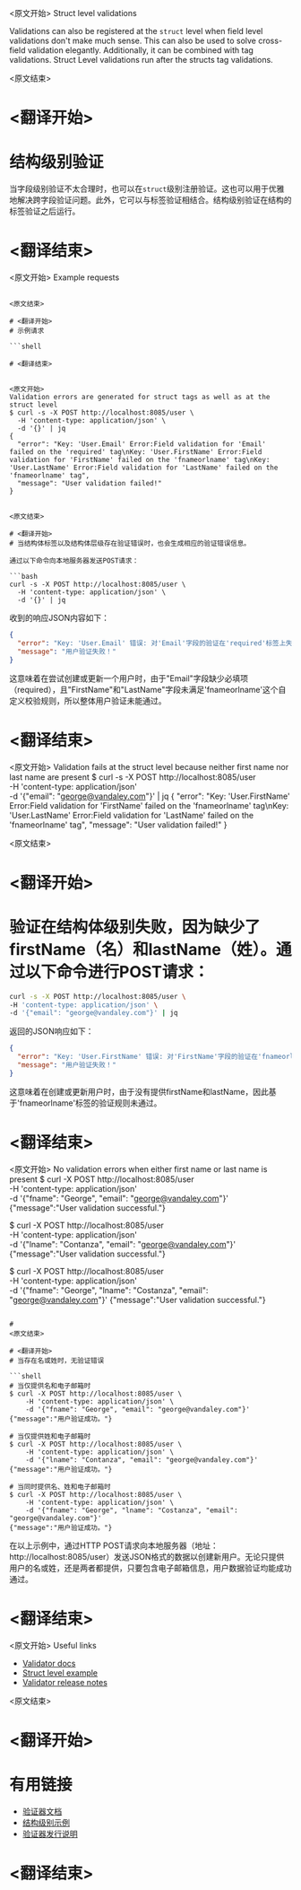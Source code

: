 
<原文开始>
Struct level validations

Validations can also be registered at the `struct` level when field level validations
don't make much sense. This can also be used to solve cross-field validation elegantly.
Additionally, it can be combined with tag validations. Struct Level validations run after
the structs tag validations.


<原文结束>

# <翻译开始>
# 结构级别验证

当字段级别验证不太合理时，也可以在`struct`级别注册验证。这也可以用于优雅地解决跨字段验证问题。此外，它可以与标签验证相结合。结构级别验证在结构的标签验证之后运行。

# <翻译结束>


<原文开始>
Example requests

```shell

<原文结束>

# <翻译开始>
# 示例请求

```shell

# <翻译结束>


<原文开始>
Validation errors are generated for struct tags as well as at the struct level
$ curl -s -X POST http://localhost:8085/user \
  -H 'content-type: application/json' \
  -d '{}' | jq
{
  "error": "Key: 'User.Email' Error:Field validation for 'Email' failed on the 'required' tag\nKey: 'User.FirstName' Error:Field validation for 'FirstName' failed on the 'fnameorlname' tag\nKey: 'User.LastName' Error:Field validation for 'LastName' failed on the 'fnameorlname' tag",
  "message": "User validation failed!"
}


<原文结束>

# <翻译开始>
# 当结构体标签以及结构体层级存在验证错误时，也会生成相应的验证错误信息。

通过以下命令向本地服务器发送POST请求：

```bash
curl -s -X POST http://localhost:8085/user \
  -H 'content-type: application/json' \
  -d '{}' | jq
```

收到的响应JSON内容如下：

```json
{
  "error": "Key: 'User.Email' 错误: 对'Email'字段的验证在'required'标签上失败\nKey: 'User.FirstName' 错误: 对'FirstName'字段的验证在'fnameorlname'标签上失败\nKey: 'User.LastName' 错误: 对'LastName'字段的验证在'fnameorlname'标签上失败",
  "message": "用户验证失败！"
}
```

这意味着在尝试创建或更新一个用户时，由于"Email"字段缺少必填项（required），且"FirstName"和"LastName"字段未满足'fnameorlname'这个自定义校验规则，所以整体用户验证未能通过。

# <翻译结束>


<原文开始>
Validation fails at the struct level because neither first name nor last name are present
$ curl -s -X POST http://localhost:8085/user \
    -H 'content-type: application/json' \
    -d '{"email": "george@vandaley.com"}' | jq
{
  "error": "Key: 'User.FirstName' Error:Field validation for 'FirstName' failed on the 'fnameorlname' tag\nKey: 'User.LastName' Error:Field validation for 'LastName' failed on the 'fnameorlname' tag",
  "message": "User validation failed!"
}


<原文结束>

# <翻译开始>
# 验证在结构体级别失败，因为缺少了firstName（名）和lastName（姓）。通过以下命令进行POST请求：

```bash
curl -s -X POST http://localhost:8085/user \
-H 'content-type: application/json' \
-d '{"email": "george@vandaley.com"}' | jq
```

返回的JSON响应如下：

```json
{
  "error": "Key: 'User.FirstName' 错误: 对'FirstName'字段的验证在'fnameorlname'标签上失败\nKey: 'User.LastName' 错误: 对'LastName'字段的验证在'fnameorlname'标签上失败",
  "message": "用户验证失败！"
}
```

这意味着在创建或更新用户时，由于没有提供firstName和lastName，因此基于'fnameorlname'标签的验证规则未通过。

# <翻译结束>


<原文开始>
No validation errors when either first name or last name is present
$ curl -X POST http://localhost:8085/user \
    -H 'content-type: application/json' \
    -d '{"fname": "George", "email": "george@vandaley.com"}'
{"message":"User validation successful."}

$ curl -X POST http://localhost:8085/user \
    -H 'content-type: application/json' \
    -d '{"lname": "Contanza", "email": "george@vandaley.com"}'
{"message":"User validation successful."}

$ curl -X POST http://localhost:8085/user \
    -H 'content-type: application/json' \
    -d '{"fname": "George", "lname": "Costanza", "email": "george@vandaley.com"}'
{"message":"User validation successful."}
```

#
<原文结束>

# <翻译开始>
# 当存在名或姓时，无验证错误

```shell
# 当仅提供名和电子邮箱时
$ curl -X POST http://localhost:8085/user \
    -H 'content-type: application/json' \
    -d '{"fname": "George", "email": "george@vandaley.com"}'
{"message":"用户验证成功。"}

# 当仅提供姓和电子邮箱时
$ curl -X POST http://localhost:8085/user \
    -H 'content-type: application/json' \
    -d '{"lname": "Contanza", "email": "george@vandaley.com"}'
{"message":"用户验证成功。"}

# 当同时提供名、姓和电子邮箱时
$ curl -X POST http://localhost:8085/user \
    -H 'content-type: application/json' \
    -d '{"fname": "George", "lname": "Costanza", "email": "george@vandaley.com"}'
{"message":"用户验证成功。"}
```

在以上示例中，通过HTTP POST请求向本地服务器（地址：http://localhost:8085/user）发送JSON格式的数据以创建新用户。无论只提供用户的名或姓，还是两者都提供，只要包含电子邮箱信息，用户数据验证均能成功通过。

# <翻译结束>


<原文开始>
Useful links

- [Validator docs](https://pkg.go.dev/github.com/go-playground/validator/v10#Validate.RegisterStructValidation)
- [Struct level example](https://github.com/go-playground/validator/blob/master/_examples/struct-level/main.go)
- [Validator release notes](https://github.com/go-playground/validator/releases/tag/v10.7.0)

<原文结束>

# <翻译开始>
# 有用链接

- [验证器文档](https://pkg.go.dev/github.com/go-playground/validator/v10#Validate.RegisterStructValidation)
- [结构级别示例](https://github.com/go-playground/validator/blob/master/_examples/struct-level/main.go)
- [验证器发行说明](https://github.com/go-playground/validator/releases/tag/v10.7.0)

# <翻译结束>

